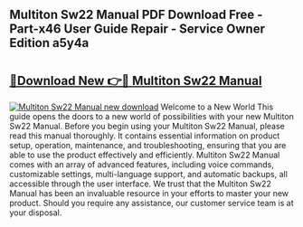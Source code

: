 ## Multiton Sw22 Manual PDF Download Free - Part-x46 User Guide Repair - Service Owner Edition a5y4a

# <h2><a href="http://bc75645.oget.top/?id=Multiton+Sw22+Manual">🔗Download New 👉🔴 Multiton Sw22 Manual</a></h2>

[![Multiton Sw22 Manual new download](https://i.imgur.com/5g1atiW.png)](http://bc75645.oget.top/?id=Multiton+Sw22+Manual)
Welcome to a New World This guide opens the doors to a new world of possibilities with your new Multiton Sw22 Manual. Before you begin using your Multiton Sw22 Manual, please read this manual thoroughly. It contains essential information on product setup, operation, maintenance, and troubleshooting, ensuring that you are able to use the product effectively and efficiently. Multiton Sw22 Manual comes with an array of advanced features, including voice commands, customizable settings, multi-language support, and automatic backups, all accessible through the user interface. We trust that the Multiton Sw22 Manual has been an invaluable resource in your efforts to master your new product. Should you require any assistance, our customer service team is at your disposal.

